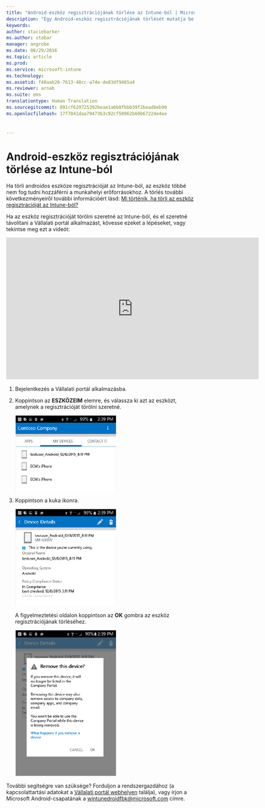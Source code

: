 ```yaml
---
title: "Android-eszköz regisztrációjának törlése az Intune-ból | Microsoft Intune"
description: "Egy Android-eszköz regisztrációjának törlését mutatja be az Intune-ból"
keywords: 
author: staciebarker
ms.author: stabar
manager: angrobe
ms.date: 08/29/2016
ms.topic: article
ms.prod: 
ms.service: microsoft-intune
ms.technology: 
ms.assetid: f40aab26-7613-48cc-a74e-de83df9465a4
ms.reviewer: arnab
ms.suite: ems
translationtype: Human Translation
ms.sourcegitcommit: 891cf629725392beae1a6b8fbbb39f2bead8eb90
ms.openlocfilehash: 17f7841daa79473b3c92cf50962b60b67224e4ee


---
```



# Android-eszköz regisztrációjának törlése az Intune-ból

Ha törli androidos eszköze regisztrációját az Intune-ból, az eszköz többé nem fog tudni hozzáférni a munkahelyi erőforrásokhoz.  A törlés további következményeiről további információért lásd: [Mi történik, ha törli az eszköz regisztrációját az Intune-ból?](what-happens-if-you-unenroll-your-device-from-intune-android.md)

Ha az eszköz regisztrációját törölni szeretné az Intune-ból, és el szeretné távolítani a Vállalati portál alkalmazást, kövesse ezeket a lépéseket, vagy tekintse meg ezt a videót:

<iframe width="675" height="379" src="https://www.youtube.com/embed/K-Vi7lNfaMk" frameborder="0" allowfullscreen></iframe>

1.  Bejelentkezés a Vállalati portál alkalmazásba.

2.  Koppintson az **ESZKÖZEIM** elemre, és válassza ki azt az eszközt, amelynek a regisztrációját törölni szeretné.

    ![Válassza ki azt az eszközt, amelynek regisztrációját törölni szeretné.](./media/andr-1-my-devices-choose.png)

3.  Koppintson a kuka ikonra.

    ![Koppintson a kuka ikonra.](./media/andr-2-tap-trashcan.png)

    A figyelmeztetési oldalon koppintson az **OK** gombra az eszköz regisztrációjának törléséhez.

    ![Távolítsa el az eszközt.](./media/andr-3-warning-about-remove.png)

További segítségre van szüksége? Forduljon a rendszergazdához (a kapcsolattartási adatokat a [Vállalati portál webhelyen](http://portal.manage.microsoft.com) találja), vagy írjon a Microsoft Android-csapatának a wintunedroidfbk@microsoft.com címre.



<!--HONumber=Oct16_HO2-->


